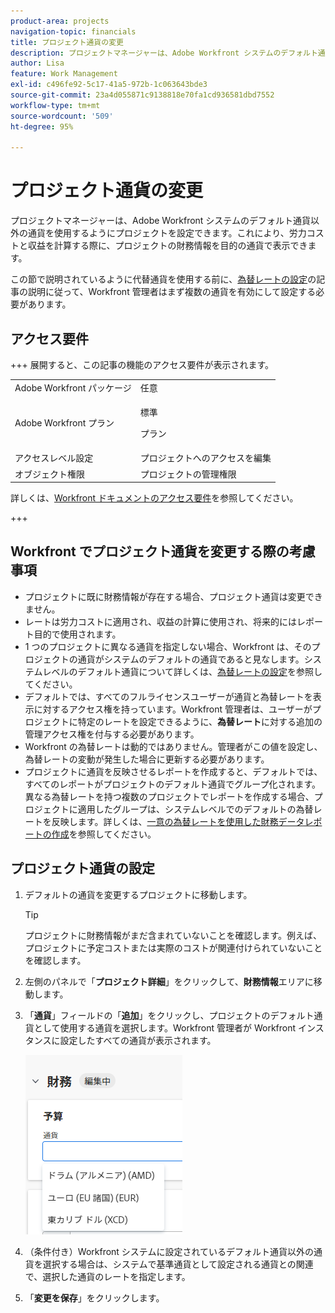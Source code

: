 ```yaml
---
product-area: projects
navigation-topic: financials
title: プロジェクト通貨の変更
description: プロジェクトマネージャーは、Adobe Workfront システムのデフォルト通貨以外の通貨を使用するようにプロジェクトを設定できます。これにより、労力コストと収益を計算する際に、プロジェクトの財務情報を目的の通貨で表示できます。
author: Lisa
feature: Work Management
exl-id: c496fe92-5c17-41a5-972b-1c063643bde3
source-git-commit: 23a4d055871c9138818e70fa1cd936581dbd7552
workflow-type: tm+mt
source-wordcount: '509'
ht-degree: 95%

---
```


# プロジェクト通貨の変更

プロジェクトマネージャーは、Adobe Workfront システムのデフォルト通貨以外の通貨を使用するようにプロジェクトを設定できます。これにより、労力コストと収益を計算する際に、プロジェクトの財務情報を目的の通貨で表示できます。

この節で説明されているように代替通貨を使用する前に、[為替レートの設定](../../../administration-and-setup/manage-workfront/exchange-rates/set-up-exchange-rates.md)の記事の説明に従って、Workfront 管理者はまず複数の通貨を有効にして設定する必要があります。

## アクセス要件

+++ 展開すると、この記事の機能のアクセス要件が表示されます。

<table style="table-layout:auto"> 
 <col> 
 <col> 
 <tbody> 
  <tr> 
   <td>Adobe Workfront パッケージ</td> 
   <td>任意 </td> 
  </tr> 
  <tr> 
   <td>Adobe Workfront プラン</td> 
   <td>
   <p>標準</p>
   <p>プラン</p></td> 
  </tr> 
  <tr> 
   <td>アクセスレベル設定</td> 
   <td>プロジェクトへのアクセスを編集</td> 
  </tr> 
  <tr> 
   <td>オブジェクト権限</td> 
   <td>プロジェクトの管理権限</td> 
  </tr> 
 </tbody> 
</table>

詳しくは、[Workfront ドキュメントのアクセス要件](/help/quicksilver/administration-and-setup/add-users/access-levels-and-object-permissions/access-level-requirements-in-documentation.md)を参照してください。

+++

## Workfront でプロジェクト通貨を変更する際の考慮事項

* プロジェクトに既に財務情報が存在する場合、プロジェクト通貨は変更できません。
* レートは労力コストに適用され、収益の計算に使用され、将来的にはレポート目的で使用されます。
* 1 つのプロジェクトに異なる通貨を指定しない場合、Workfront は、そのプロジェクトの通貨がシステムのデフォルトの通貨であると見なします。システムレベルのデフォルト通貨について詳しくは、[為替レートの設定](../../../administration-and-setup/manage-workfront/exchange-rates/set-up-exchange-rates.md)を参照してください。
* デフォルトでは、すべてのフルライセンスユーザーが通貨と為替レートを表示に対するアクセス権を持っています。Workfront 管理者は、ユーザーがプロジェクトに特定のレートを設定できるように、**為替レート**&#x200B;に対する追加の管理アクセス権を付与する必要があります。
* Workfront の為替レートは動的ではありません。管理者がこの値を設定し、為替レートの変動が発生した場合に更新する必要があります。
* プロジェクトに通貨を反映させるレポートを作成すると、デフォルトでは、すべてのレポートがプロジェクトのデフォルト通貨でグループ化されます。異なる為替レートを持つ複数のプロジェクトでレポートを作成する場合、プロジェクトに適用したグループは、システムレベルでのデフォルトの為替レートを反映します。詳しくは、[一意の為替レートを使用した財務データレポートの作成](../../../reports-and-dashboards/reports/creating-and-managing-reports/create-financial-data-reports-unique-exchange-rates.md)を参照してください。

## プロジェクト通貨の設定

1. デフォルトの通貨を変更するプロジェクトに移動します。

   >[!TIP]
   >
   >プロジェクトに財務情報がまだ含まれていないことを確認します。例えば、プロジェクトに予定コストまたは実際のコストが関連付けられていないことを確認します。

1. 左側のパネルで「**プロジェクト詳細**」をクリックして、**財務情報**&#x200B;エリアに移動します。
1. 「**通貨**」フィールドの「**追加**」をクリックし、プロジェクトのデフォルト通貨として使用する通貨を選択します。Workfront 管理者が Workfront インスタンスに設定したすべての通貨が表示されます。

   ![&#x200B; プロジェクトの通貨 &#x200B;](assets/currency-on-project-expanded-nwe.png)

1. （条件付き）Workfront システムに設定されているデフォルト通貨以外の通貨を選択する場合は、システムで基準通貨として設定される通貨との関連で、選択した通貨のレートを指定します。
1. 「**変更を保存**」をクリックします。
